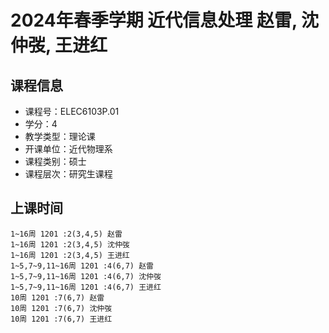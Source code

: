 # 2024年春季学期 近代信息处理 赵雷, 沈仲弢, 王进红






## 课程信息

- 课程号：ELEC6103P.01
- 学分：4
- 教学类型：理论课
- 开课单位：近代物理系
- 课程类别：硕士
- 课程层次：研究生课程

## 上课时间

```
1~16周 1201 :2(3,4,5) 赵雷
1~16周 1201 :2(3,4,5) 沈仲弢
1~16周 1201 :2(3,4,5) 王进红
1~5,7~9,11~16周 1201 :4(6,7) 赵雷
1~5,7~9,11~16周 1201 :4(6,7) 沈仲弢
1~5,7~9,11~16周 1201 :4(6,7) 王进红
10周 1201 :7(6,7) 赵雷
10周 1201 :7(6,7) 沈仲弢
10周 1201 :7(6,7) 王进红
```

